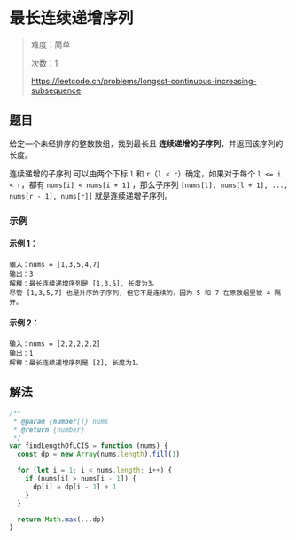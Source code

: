 # 最长连续递增序列

> 难度：简单
>
> 次数：1
>
> https://leetcode.cn/problems/longest-continuous-increasing-subsequence

## 题目

给定一个未经排序的整数数组，找到最长且 **连续递增的子序列**，并返回该序列的长度。

连续递增的子序列 可以由两个下标 `l` 和 `r`（`l < r`）确定，如果对于每个 `l <= i < r`，都有 `nums[i] < nums[i + 1]` ，那么子序列 `[nums[l], nums[l + 1], ..., nums[r - 1], nums[r]]` 就是连续递增子序列。

### 示例

#### 示例 1：

```
输入：nums = [1,3,5,4,7]
输出：3
解释：最长连续递增序列是 [1,3,5], 长度为3。
尽管 [1,3,5,7] 也是升序的子序列, 但它不是连续的，因为 5 和 7 在原数组里被 4 隔开。
```

#### 示例 2：

```
输入：nums = [2,2,2,2,2]
输出：1
解释：最长连续递增序列是 [2], 长度为1。
```

## 解法

```javascript
/**
 * @param {number[]} nums
 * @return {number}
 */
var findLengthOfLCIS = function (nums) {
  const dp = new Array(nums.length).fill(1)

  for (let i = 1; i < nums.length; i++) {
    if (nums[i] > nums[i - 1]) {
      dp[i] = dp[i - 1] + 1
    }
  }

  return Math.max(...dp)
}
```
